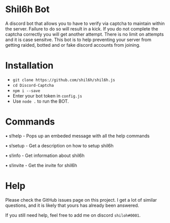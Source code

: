 

# Shil6h Bot
A discord bot that allows you to have to verify via captcha to maintain within the server. Failure to do so will result in a kick. If you do not complete the captcha correctly you will get another attempt. There is no limit on attempts and it is case sensitve. This bot is to help preventing your server from getting raided, botted and or fake discord accounts from joining.

# Installation
- `git clone https://github.com/shil6h/shil6h.js`
- `cd Discord-Captcha`
- `npm i --save`
- Enter your bot token in `config.js`
- Use `node .` to run the BOT.

# Commands
• s!help - Pops up an embeded message with all the help commands

• s!setup - Get a description on how to setup shil6h

• s!info - Get information about shil6h

• s!invite - Get the invite for shil6h

# Help 
Please check the GitHub issues page on this project. I get a lot of similar questions, and it is likely that yours has already been answered.

If you still need help, feel free to add me on discord `shiloh#0001`.
